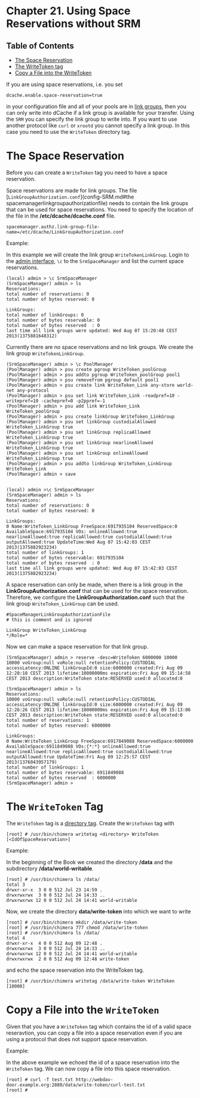 Chapter 21.  Using Space Reservations without SRM
=================================================

Table of Contents
-----------------

* [The Space Reservation](#the-space-reservation)
* [The WriteToken tag](#the-writetoken-tag)
* [Copy a File into the WriteToken](#copy-a-file-into-the-writetoken)

If you are using space reservations, i.e. you set

    dcache.enable.space-reservation=true

in your configuration file and all of your pools are in [link groups](config-PoolManager.md#link-groups), then you can only write into dCache if a link group is available for your transfer. Using the `SRM` you can specify the link group to write into. If you want to use another protocol like `curl` or `xrootd` you cannot specify a link group. In this case you need to use the `WriteToken` directory tag.

The Space Reservation
=====================

Before you can create a `WriteToken` tag you need to have a space reservation.

Space reservations are made for link groups. The file [`LinkGroupAuthorization.conf`](config-SRM.md#the spacemanagerlinkgroupauthorizationfile) needs to contain the link groups that can be used for space reservations. You need to specify the location of the file in the **/etc/dcache/dcache.conf** file.

    spacemanager.authz.link-group-file-name=/etc/dcache/LinkGroupAuthorization.conf

Example:


In this example we will create the link group `WriteTokenLinkGroup`. Login to the [admin interface](intouch.md#the-admin-interface), `\c` to the `SrmSpaceManager` and list the current space reservations.

    (local) admin > \c SrmSpaceManager
    (SrmSpaceManager) admin > ls
    Reservations:
    total number of reservations: 0
    total number of bytes reserved: 0

    LinkGroups:
    total number of linkGroups: 0
    total number of bytes reservable: 0
    total number of bytes reserved  : 0
    last time all link groups were updated: Wed Aug 07 15:20:48 CEST 2013(1375881648312)

Currently there are no space reservations and no link groups. We create the link group `WriteTokenLinkGroup`.

    (SrmSpaceManager) admin > \c PoolManager
    (PoolManager) admin > psu create pgroup WriteToken_poolGroup
    (PoolManager) admin > psu addto pgroup WriteToken_poolGroup pool1
    (PoolManager) admin > psu removefrom pgroup default pool1
    (PoolManager) admin > psu create link WriteToken_Link any-store world-net any-protocol
    (PoolManager) admin > psu set link WriteToken_Link -readpref=10 -writepref=10 -cachepref=0 -p2ppref=-1
    (PoolManager) admin > psu add link WriteToken_Link WriteToken_poolGroup
    (PoolManager) admin > psu create linkGroup WriteToken_LinkGroup
    (PoolManager) admin > psu set linkGroup custodialAllowed WriteToken_LinkGroup true
    (PoolManager) admin > psu set linkGroup replicaAllowed WriteToken_LinkGroup true
    (PoolManager) admin > psu set linkGroup nearlineAllowed WriteToken_LinkGroup true
    (PoolManager) admin > psu set linkGroup onlineAllowed WriteToken_LinkGroup true
    (PoolManager) admin > psu addto linkGroup WriteToken_LinkGroup WriteToken_Link
    (PoolManager) admin > save


    (local) admin >\c SrmSpaceManager
    (SrmSpaceManager) admin > ls
    Reservations:
    total number of reservations: 0
    total number of bytes reserved: 0

    LinkGroups:
    0 Name:WriteToken_LinkGroup FreeSpace:6917935104 ReservedSpace:0 AvailableSpace:6917935104 VOs: onlineAllowed:true         nearlineAllowed:true replicaAllowed:true custodialAllowed:true outputAllowed:true UpdateTime:Wed Aug 07 15:42:03 CEST  2013(1375882923234)
    total number of linkGroups: 1
    total number of bytes reservable: 6917935104
    total number of bytes reserved  : 0
    last time all link groups were updated: Wed Aug 07 15:42:03 CEST 2013(1375882923234)

A space reservation can only be made, when there is a link group in the **LinkGroupAuthorization.conf** that can be used for the space reservation. Therefore, we configure the **LinkGroupAuthorization.conf** such that the link group `WriteToken_LinkGroup` can be used.

    #SpaceManagerLinkGroupAuthorizationFile
    # this is comment and is ignored

    LinkGroup WriteToken_LinkGroup
    */Role=*

Now we can make a space reservation for that link group.

    (SrmSpaceManager) admin > reserve -desc=WriteToken 6000000 10000
    10000 voGroup:null voRole:null retentionPolicy:CUSTODIAL accessLatency:ONLINE linkGroupId:0 size:6000000 created:Fri Aug 09     12:28:18 CEST 2013 lifetime:10000000ms expiration:Fri Aug 09 15:14:58 CEST 2013 description:WriteToken state:RESERVED used:0 allocated:0

    (SrmSpaceManager) admin > ls
    Reservations:
    10000 voGroup:null voRole:null retentionPolicy:CUSTODIAL accessLatency:ONLINE linkGroupId:0 size:6000000 created:Fri Aug 09     12:26:26 CEST 2013 lifetime:10000000ms expiration:Fri Aug 09 15:13:06 CEST 2013 description:WriteToken state:RESERVED used:0 allocated:0
    total number of reservations: 1
    total number of bytes reserved: 6000000

    LinkGroups:
    0 Name:WriteToken_LinkGroup FreeSpace:6917849088 ReservedSpace:6000000 AvailableSpace:6911849088 VOs:{*:*} onlineAllowed:true   nearlineAllowed:true replicaAllowed:true custodialAllowed:true outputAllowed:true UpdateTime:Fri Aug 09 12:25:57 CEST 2013(1376043957179)
    total number of linkGroups: 1
    total number of bytes reservable: 6911849088
    total number of bytes reserved  : 6000000
    (SrmSpaceManager) admin >

The `WriteToken` Tag
====================

The `WriteToken` tag is a [directory tag](config-chimera.md#directory-tag). Create the `WriteToken` tag with

    [root] # /usr/bin/chimera writetag <directory> WriteToken [<IdOfSpaceReservation>]

Example:

In the beginning of the Book we created the directory **/data** and the subdirectory **/data/world-writable**.

    [root] # /usr/bin/chimera ls /data/
    total 3
    drwxr-xr-x  3 0 0 512 Jul 23 14:59 .
    drwxrwxrwx  3 0 0 512 Jul 24 14:33 ..
    drwxrwxrwx 12 0 0 512 Jul 24 14:41 world-writable

Now, we create the directory **data/write-token** into which we want to write

    [root] # /usr/bin/chimera mkdir /data/write-token
    [root] # /usr/bin/chimera 777 chmod /data/write-token
    [root] # /usr/bin/chimera ls /data/
    total 4
    drwxr-xr-x  4 0 0 512 Aug 09 12:48 .
    drwxrwxrwx  3 0 0 512 Jul 24 14:33 ..
    drwxrwxrwx 12 0 0 512 Jul 24 14:41 world-writable
    drwxrwxrwx  2 0 0 512 Aug 09 12:48 write-token

and echo the space reservation into the WriteToken tag.

    [root] # /usr/bin/chimera writetag /data/write-token WriteToken [10000]


Copy a File into the `WriteToken`
=================================

Given that you have a `WriteToken` tag which contains the id of a valid space reseravtion, you can copy a file into a space reservation even if you are using a protocol that does not support space reservation.

Example:

In the above example we echoed the id of a space reservation into the `WriteToken` tag. We can now copy a file into this space reservation.

    [root] # curl -T test.txt http://webdav-door.example.org:2880/data/write-token/curl-test.txt
    [root] #

 <!-- [link groups]: #cf-pm-linkgroups
  [`LinkGroupAuthorization.conf`]: #cf-srm-linkgroupauthfile
  [admin interface]: #intouch-admin
  [directory tag]: #chimera-tags
